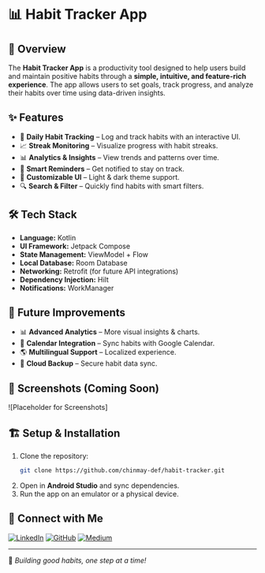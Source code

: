 # 📊 Habit Tracker App

## 📝 Overview
The **Habit Tracker App** is a productivity tool designed to help users build and maintain positive habits through a **simple, intuitive, and feature-rich experience**. The app allows users to set goals, track progress, and analyze their habits over time using data-driven insights.

## ✨ Features
- 📅 **Daily Habit Tracking** – Log and track habits with an interactive UI.
- 📈 **Streak Monitoring** – Visualize progress with habit streaks.
- 📊 **Analytics & Insights** – View trends and patterns over time.
- 🔔 **Smart Reminders** – Get notified to stay on track.
- 🎨 **Customizable UI** – Light & dark theme support.
- 🔍 **Search & Filter** – Quickly find habits with smart filters.

## 🛠 Tech Stack
- **Language:** Kotlin
- **UI Framework:** Jetpack Compose
- **State Management:** ViewModel + Flow
- **Local Database:** Room Database
- **Networking:** Retrofit (for future API integrations)
- **Dependency Injection:** Hilt
- **Notifications:** WorkManager

## 🚀 Future Improvements
- 📊 **Advanced Analytics** – More visual insights & charts.
- 📅 **Calendar Integration** – Sync habits with Google Calendar.
- 🌎 **Multilingual Support** – Localized experience.
- 📡 **Cloud Backup** – Secure habit data sync.

## 📸 Screenshots (Coming Soon)
![Placeholder for Screenshots]

## 🏗️ Setup & Installation
1. Clone the repository:
   ```sh
   git clone https://github.com/chinmay-def/habit-tracker.git
   ```
2. Open in **Android Studio** and sync dependencies.
3. Run the app on an emulator or a physical device.

## 📩 Connect with Me
[![LinkedIn](https://img.shields.io/badge/LinkedIn-%230077B5.svg?style=flat&logo=linkedin&logoColor=white)](https://www.linkedin.com/in/chinmaychoudhary99)
[![GitHub](https://img.shields.io/badge/GitHub-%2312100E.svg?style=flat&logo=github&logoColor=white)](https://github.com/chinmay-def)
[![Medium](https://img.shields.io/badge/Medium-%2312100E.svg?style=flat&logo=medium&logoColor=white)](https://chinmaychaudhary89.medium.com)

---
🚀 *Building good habits, one step at a time!*
